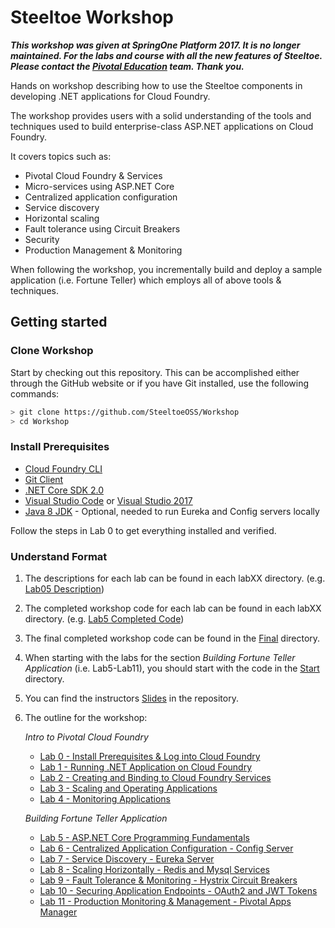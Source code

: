# Steeltoe Workshop

**_This workshop was given at SpringOne Platform 2017. It is no longer maintained. For the labs and course with all the new features of Steeltoe. Please contact the [Pivotal Education](https://pivotal.io/education) team. Thank you._**

Hands on workshop describing how to use the Steeltoe components in developing .NET applications for Cloud Foundry.
 
The workshop provides users with a solid understanding of the tools and techniques used to build enterprise-class ASP.NET applications on Cloud Foundry.

It covers topics such as:

* Pivotal Cloud Foundry & Services
* Micro-services using ASP.NET Core
* Centralized application configuration
* Service discovery
* Horizontal scaling
* Fault tolerance using Circuit Breakers
* Security
* Production Management & Monitoring

When following the workshop, you incrementally build and deploy a sample application (i.e. Fortune Teller) which employs all of above tools & techniques.

## Getting started

### Clone Workshop

Start by checking out this repository.  This can be accomplished either through the GitHub website or if you have Git installed, use the following commands:

```bash
> git clone https://github.com/SteeltoeOSS/Workshop
> cd Workshop
```

### Install Prerequisites

* [Cloud Foundry CLI](https://github.com/cloudfoundry/cli)
* [Git Client](https://git-scm.com/downloads)
* [.NET Core SDK 2.0](https://www.microsoft.com/net/download)
* [Visual Studio Code](https://code.visualstudio.com/) or [Visual Studio 2017](https://www.visualstudio.com/downloads/ )
* [Java 8 JDK](http://www.oracle.com/technetwork/java/javase/downloads/jdk8-downloads-2133151.html) - Optional, needed to run Eureka and Config servers locally

Follow the steps in Lab 0 to get everything installed and verified.

### Understand Format

1. The descriptions for each lab can be found in each labXX directory. (e.g.  [Lab05 Description](Lab05/README.md))

1. The completed workshop code for each lab can be found in each labXX directory.  (e.g. [Lab5 Completed Code](Lab05/))

1. The final completed workshop code can be found in the [Final](Final/) directory.

1. When starting with the labs for the section _Building Fortune Teller Application_ (i.e. Lab5-Lab11), you should start with the code in the [Start](Start/) directory.

1. You can find the instructors [Slides](Slides/Workshop.pdf) in the repository.

1. The outline for the workshop:

   _Intro to Pivotal Cloud Foundry_
   * [Lab 0 - Install Prerequisites & Log into Cloud Foundry](Lab00/README.md)
   * [Lab 1 - Running .NET Application on Cloud Foundry](Lab01/README.md)
   * [Lab 2 - Creating and Binding to Cloud Foundry Services](Lab02/README.md)
   * [Lab 3 - Scaling and Operating Applications](Lab03/README.md)
   * [Lab 4 - Monitoring Applications](Lab04/README.md)

   _Building Fortune Teller Application_
   * [Lab 5 - ASP.NET Core Programming Fundamentals](Lab05/README.md)
   * [Lab 6 - Centralized Application Configuration - Config Server](Lab06/README.md)
   * [Lab 7 - Service Discovery - Eureka Server](Lab07/README.md)
   * [Lab 8 - Scaling Horizontally - Redis and Mysql Services](Lab08/README.md)
   * [Lab 9 - Fault Tolerance & Monitoring - Hystrix Circuit Breakers](Lab09/README.md)
   * [Lab 10 - Securing Application Endpoints - OAuth2 and JWT Tokens](Lab10/README.md)
   * [Lab 11 - Production Monitoring & Management - Pivotal Apps Manager](Lab11/README.md)
